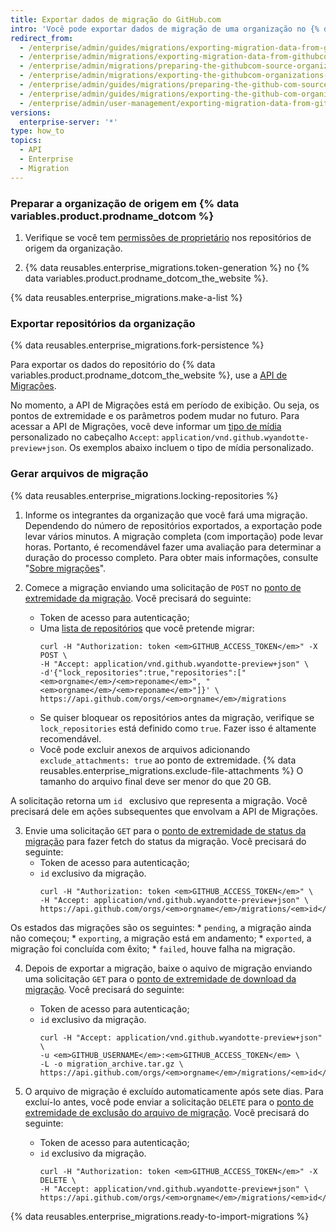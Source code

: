 ```yaml
---
title: Exportar dados de migração do GitHub.com
intro: 'Você pode exportar dados de migração de uma organização no {% data variables.product.prodname_dotcom_the_website %} usando a API para selecionar repositórios a serem migrados e, em seguida, gerando um arquivo de migração que pode ser importado em uma instância do {% data variables.product.prodname_ghe_server %}.'
redirect_from:
  - /enterprise/admin/guides/migrations/exporting-migration-data-from-github-com
  - /enterprise/admin/migrations/exporting-migration-data-from-githubcom
  - /enterprise/admin/migrations/preparing-the-githubcom-source-organization
  - /enterprise/admin/migrations/exporting-the-githubcom-organizations-repositories
  - /enterprise/admin/guides/migrations/preparing-the-github-com-source-organization
  - /enterprise/admin/guides/migrations/exporting-the-github-com-organization-s-repositories
  - /enterprise/admin/user-management/exporting-migration-data-from-githubcom
versions:
  enterprise-server: '*'
type: how_to
topics:
  - API
  - Enterprise
  - Migration
---
```


### Preparar a organização de origem em {% data variables.product.prodname_dotcom %}

1. Verifique se você tem [permissões de proprietário](/articles/permission-levels-for-an-organization/) nos repositórios de origem da organização.

2. {% data reusables.enterprise_migrations.token-generation %} no {% data variables.product.prodname_dotcom_the_website %}.

{% data reusables.enterprise_migrations.make-a-list %}

### Exportar repositórios da organização

{% data reusables.enterprise_migrations.fork-persistence %}

Para exportar os dados do repositório do {% data variables.product.prodname_dotcom_the_website %}, use a <a href="/rest/reference/migrations" class="dotcom-only"> API de Migrações</a>.

No momento, a API de Migrações está em período de exibição. Ou seja, os pontos de extremidade e os parâmetros podem mudar no futuro. Para acessar a API de Migrações, você deve informar um [tipo de mídia](/rest/overview/media-types) personalizado no cabeçalho `Accept`: `application/vnd.github.wyandotte-preview+json`. Os exemplos abaixo incluem o tipo de mídia personalizado.

### Gerar arquivos de migração

{% data reusables.enterprise_migrations.locking-repositories %}

1. Informe os integrantes da organização que você fará uma migração. Dependendo do número de repositórios exportados, a exportação pode levar vários minutos. A migração completa (com importação) pode levar horas. Portanto, é recomendável fazer uma avaliação para determinar a duração do processo completo. Para obter mais informações, consulte "[Sobre migrações](/enterprise/admin/migrations/about-migrations#types-of-migrations)".

2. Comece a migração enviando uma solicitação de `POST` no <a href="/rest/reference/migrations#start-an-organization-migration" class="dotcom-only">ponto de extremidade da migração</a>. Você precisará do seguinte:
    * Token de acesso para autenticação;
    * Uma [lista de repositórios](/rest/reference/repos#list-organization-repositories) que você pretende migrar:
      ```shell
      curl -H "Authorization: token <em>GITHUB_ACCESS_TOKEN</em>" -X POST \
      -H "Accept: application/vnd.github.wyandotte-preview+json" \
      -d'{"lock_repositories":true,"repositories":["<em>orgname</em>/<em>reponame</em>", "<em>orgname</em>/<em>reponame</em>"]}' \
      https://api.github.com/orgs/<em>orgname</em>/migrations
      ```
    *  Se quiser bloquear os repositórios antes da migração, verifique se `lock_repositories` está definido como `true`. Fazer isso é altamente recomendável.
    * Você pode excluir anexos de arquivos adicionando `exclude_attachments: true` ao ponto de extremidade. {% data reusables.enterprise_migrations.exclude-file-attachments %} O tamanho do arquivo final deve ser menor do que 20 GB.

  A solicitação retorna um `id ` exclusivo que representa a migração. Você precisará dele em ações subsequentes que envolvam a API de Migrações.

3. Envie uma solicitação `GET` para o <a href="/rest/reference/migrations#get-an-organization-migration-status" class="dotcom-only">ponto de extremidade de status da migração</a> para fazer fetch do status da migração. Você precisará do seguinte:
    * Token de acesso para autenticação;
    * `id` exclusivo da migração.
      ```shell
      curl -H "Authorization: token <em>GITHUB_ACCESS_TOKEN</em>" \
      -H "Accept: application/vnd.github.wyandotte-preview+json" \
      https://api.github.com/orgs/<em>orgname</em>/migrations/<em>id</em>
      ```

  Os estados das migrações são os seguintes:
    * `pending`, a migração ainda não começou;
    * `exporting`, a migração está em andamento;
    * `exported`, a migração foi concluída com êxito;
    * `failed`, houve falha na migração.

4. Depois de exportar a migração, baixe o aquivo de migração enviando uma solicitação `GET` para o <a href="/rest/reference/migrations#download-an-organization-migration-archive" class="dotcom-only">ponto de extremidade de download da migração</a>. Você precisará do seguinte:
    * Token de acesso para autenticação;
    * `id` exclusivo da migração.
      ```shell
      curl -H "Accept: application/vnd.github.wyandotte-preview+json" \
      -u <em>GITHUB_USERNAME</em>:<em>GITHUB_ACCESS_TOKEN</em> \
      -L -o migration_archive.tar.gz \
      https://api.github.com/orgs/<em>orgname</em>/migrations/<em>id</em>/archive
      ```

5. O arquivo de migração é excluído automaticamente após sete dias. Para excluí-lo antes, você pode enviar a solicitação `DELETE` para o <a href="/rest/reference/migrations#delete-an-organization-migration-archive" class="dotcom-only">ponto de extremidade de exclusão do arquivo de migração</a>. Você precisará do seguinte:
    * Token de acesso para autenticação;
    * `id` exclusivo da migração.
      ```shell
      curl -H "Authorization: token <em>GITHUB_ACCESS_TOKEN</em>" -X DELETE \
      -H "Accept: application/vnd.github.wyandotte-preview+json" \
      https://api.github.com/orgs/<em>orgname</em>/migrations/<em>id</em>/archive
      ```
{% data reusables.enterprise_migrations.ready-to-import-migrations %}
